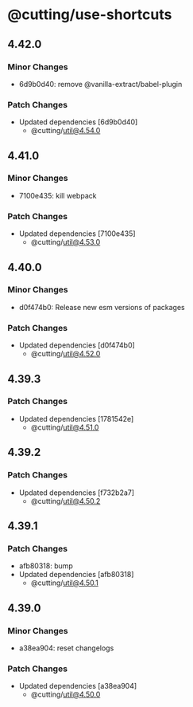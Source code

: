 # @cutting/use-shortcuts

## 4.42.0

### Minor Changes

- 6d9b0d40: remove @vanilla-extract/babel-plugin

### Patch Changes

- Updated dependencies [6d9b0d40]
  - @cutting/util@4.54.0

## 4.41.0

### Minor Changes

- 7100e435: kill webpack

### Patch Changes

- Updated dependencies [7100e435]
  - @cutting/util@4.53.0

## 4.40.0

### Minor Changes

- d0f474b0: Release new esm versions of packages

### Patch Changes

- Updated dependencies [d0f474b0]
  - @cutting/util@4.52.0

## 4.39.3

### Patch Changes

- Updated dependencies [1781542e]
  - @cutting/util@4.51.0

## 4.39.2

### Patch Changes

- Updated dependencies [f732b2a7]
  - @cutting/util@4.50.2

## 4.39.1

### Patch Changes

- afb80318: bump
- Updated dependencies [afb80318]
  - @cutting/util@4.50.1

## 4.39.0

### Minor Changes

- a38ea904: reset changelogs

### Patch Changes

- Updated dependencies [a38ea904]
  - @cutting/util@4.50.0
